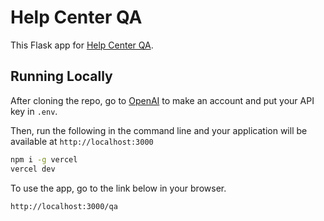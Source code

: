 # Help Center QA

This Flask app for [Help Center QA](https://github.com/mmmaia/helpcenter-qa).

## Running Locally

After cloning the repo, go to [OpenAI](https://openai.com/) to make an account and put your API key in `.env`.

Then, run the following in the command line and your application will be available at `http://localhost:3000`

```bash
npm i -g vercel
vercel dev
```

To use the app, go to the link below in your browser.

```bash
http://localhost:3000/qa
```
